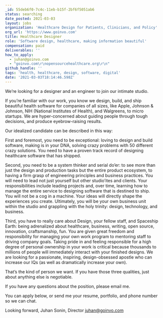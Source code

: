 ```yaml
---
_id: 55deb6f0-7c4c-11eb-b15f-2bf6f5051ab6
status: searching
date_posted: 2021-03-03
layout: jobs
organization: 'Healthcare Design for Patients, Clinicians, and Policy'
org_url: 'https://www.goinvo.com'
title: Healthcare Designer
role: 'Software design, healthcare, making information beautiful'
compensation: paid
deliverables: ''
how_to_apply:
  - juhan@goinvo.com
  - "goinvo.com\r\nopensourcehealthcare.org\r\n"
github_handle: ''
tags: 'health, healthcare, design, software, digital'
date: '2021-03-03T18:14:46.598Z'
---
```

We’re looking for a designer and an engineer to join our intimate studio.

If you’re familiar with our work, you know we design, build, and ship beautiful health software for companies of all sizes, like Apple, Johnson & Johnson, NIH (National Institutes of Health), and Walgreens, to micro startups. We are hyper-concerned about guiding people through tough decisions, and produce eyebrow-raising results.

Our idealized candidate can be described in this way:

First and foremost, you need to be exceptional:
loving to design and build software, making is in your DNA, solving crazy problems with 50 different crazy solutions. You need to have a proven track record of designing healthcare software that has shipped.

Second, you need to be a system thinker and serial do’er:
to see more than just the design and production tasks but the entire product ecosystem, to having a firm grasp of engineering principles and business practices. You will need to lead not just yourself but other studio’ites and clients. Your responsibilities include leading projects and, over time, learning how to manage the entire service to designing software that is destined to ship. You will not be a cog in a machine. Your ideas will directly shape the experiences you create. Ultimately, you will be your own business unit within the studio and grappling with the holy trinity: design, technology, and business.

Third, you have to really care about Design, your fellow staff, and Spaceship Earth:
being adrenalized about healthcare, business, writing, open source, innovation, craftsmanship, fun. You are given great freedom and responsibility for managing your own work program to mentoring staff to driving company goals. Taking pride in and feeling responsible for a high degree of personal ownership in your work is critical because thousands to millions of people will immediately interact with your finished designs. We are looking for a passionate, inspiring, design-obsessed apostle who can increase our IQs (as well as dramatically increase your own).

That’s the kind of person we want. If you have those three qualities, just about anything else is negotiable.

If you have any questions about the position, please email me.

You can apply below, or send me your resume, portfolio, and phone number so we can chat.

Looking forward,
Juhan Sonin, Director
juhan@goinvo.com
